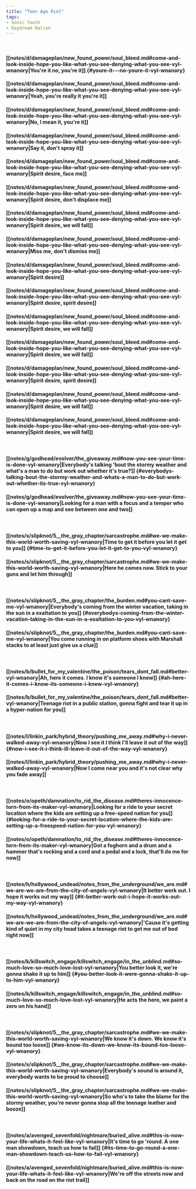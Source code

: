 ```yaml
---
title: "Teen Age Riot"
tags:
- Sonic Youth
- Daydream Nation
---
```

&nbsp;
#### [[notes/d/damageplan/new_found_power/soul_bleed.md#come-and-look-inside-hope-you-like-what-you-see-denying-what-you-see-vyl-wnanory|You're it   no, you're it]] {#youre-it---no-youre-it-vyl-wnanory}
#### [[notes/d/damageplan/new_found_power/soul_bleed.md#come-and-look-inside-hope-you-like-what-you-see-denying-what-you-see-vyl-wnanory|Yeah, you're really it   you're it]]
#### [[notes/d/damageplan/new_found_power/soul_bleed.md#come-and-look-inside-hope-you-like-what-you-see-denying-what-you-see-vyl-wnanory|No, I mean it, you're it]]
#### [[notes/d/damageplan/new_found_power/soul_bleed.md#come-and-look-inside-hope-you-like-what-you-see-denying-what-you-see-vyl-wnanory|Say it, don't spray it]]
#### [[notes/d/damageplan/new_found_power/soul_bleed.md#come-and-look-inside-hope-you-like-what-you-see-denying-what-you-see-vyl-wnanory|Spirit desire, face me]]
#### [[notes/d/damageplan/new_found_power/soul_bleed.md#come-and-look-inside-hope-you-like-what-you-see-denying-what-you-see-vyl-wnanory|Spirit desire, don't displace me]]
#### [[notes/d/damageplan/new_found_power/soul_bleed.md#come-and-look-inside-hope-you-like-what-you-see-denying-what-you-see-vyl-wnanory|Spirit desire, we will fall]]
#### [[notes/d/damageplan/new_found_power/soul_bleed.md#come-and-look-inside-hope-you-like-what-you-see-denying-what-you-see-vyl-wnanory|Miss me, don't dismiss me]]
#### [[notes/d/damageplan/new_found_power/soul_bleed.md#come-and-look-inside-hope-you-like-what-you-see-denying-what-you-see-vyl-wnanory|Spirit desire]]
#### [[notes/d/damageplan/new_found_power/soul_bleed.md#come-and-look-inside-hope-you-like-what-you-see-denying-what-you-see-vyl-wnanory|Spirit desire, spirit desire]]
#### [[notes/d/damageplan/new_found_power/soul_bleed.md#come-and-look-inside-hope-you-like-what-you-see-denying-what-you-see-vyl-wnanory|Spirit desire, we will fall]]
#### [[notes/d/damageplan/new_found_power/soul_bleed.md#come-and-look-inside-hope-you-like-what-you-see-denying-what-you-see-vyl-wnanory|Spirit desire, we will fall]]
#### [[notes/d/damageplan/new_found_power/soul_bleed.md#come-and-look-inside-hope-you-like-what-you-see-denying-what-you-see-vyl-wnanory|Spirit desire, spirit desire]]
#### [[notes/d/damageplan/new_found_power/soul_bleed.md#come-and-look-inside-hope-you-like-what-you-see-denying-what-you-see-vyl-wnanory|Spirit desire, we will fall]]
#### [[notes/d/damageplan/new_found_power/soul_bleed.md#come-and-look-inside-hope-you-like-what-you-see-denying-what-you-see-vyl-wnanory|Spirit desire, we will fall]]
&nbsp;
#### [[notes/g/godhead/evolver/the_giveaway.md#now-you-see-your-time-is-done-vyl-wnanory|Everybody's talking 'bout the stormy weather and what's a man to do but work out whether it's true?]] {#everybodys-talking-bout-the-stormy-weather-and-whats-a-man-to-do-but-work-out-whether-its-true-vyl-wnanory}
#### [[notes/g/godhead/evolver/the_giveaway.md#now-you-see-your-time-is-done-vyl-wnanory|Looking for a man with a focus and a temper who can open up a map and see between one and two]]
&nbsp;
#### [[notes/s/slipknot/5__the_gray_chapter/sarcastrophe.md#we-we-make-this-world-worth-saving-vyl-wnanory|Time to get it before you let it get to you]] {#time-to-get-it-before-you-let-it-get-to-you-vyl-wnanory}
#### [[notes/s/slipknot/5__the_gray_chapter/sarcastrophe.md#we-we-make-this-world-worth-saving-vyl-wnanory|Here he comes now. Stick to your guns and let him through]]
&nbsp;
#### [[notes/s/slipknot/5__the_gray_chapter/the_burden.md#you-cant-save-me-vyl-wnanory|Everybody's coming from the winter vacation, taking in the sun in a exaltation to you]] {#everybodys-coming-from-the-winter-vacation-taking-in-the-sun-in-a-exaltation-to-you-vyl-wnanory}
#### [[notes/s/slipknot/5__the_gray_chapter/the_burden.md#you-cant-save-me-vyl-wnanory|You come running in on platform shoes with Marshall stacks to at least just give us a clue]]
&nbsp;
#### [[notes/b/bullet_for_my_valentine/the_poison/tears_dont_fall.md#better-vyl-wnanory|Ah, here it comes. I know it's someone I knew]] {#ah-here-it-comes-i-know-its-someone-i-knew-vyl-wnanory}
#### [[notes/b/bullet_for_my_valentine/the_poison/tears_dont_fall.md#better-vyl-wnanory|Teenage riot in a public station, gonna fight and tear it up in a hyper-nation for you]]
&nbsp;
#### [[notes/l/linkin_park/hybrid_theory/pushing_me_away.md#why-i-never-walked-away-vyl-wnanory|Now I see it I think I'll leave it out of the way]] {#now-i-see-it-i-think-ill-leave-it-out-of-the-way-vyl-wnanory}
#### [[notes/l/linkin_park/hybrid_theory/pushing_me_away.md#why-i-never-walked-away-vyl-wnanory|Now I come near you and it's not clear why you fade away]]
&nbsp;
#### [[notes/o/opeth/damnation/to_rid_the_disease.md#theres-innocence-torn-from-its-maker-vyl-wnanory|Looking for a ride to your secret location where the kids are setting up a free-speed nation for you]] {#looking-for-a-ride-to-your-secret-location-where-the-kids-are-setting-up-a-freespeed-nation-for-you-vyl-wnanory}
#### [[notes/o/opeth/damnation/to_rid_the_disease.md#theres-innocence-torn-from-its-maker-vyl-wnanory|Got a foghorn and a drum and a hammer that's rocking and a cord and a pedal and a lock, that'll do me for now]]
&nbsp;
#### [[notes/h/hollywood_undead/notes_from_the_underground/we_are.md#we-are-we-are-from-the-city-of-angels-vyl-wnanory|It better work out. I hope it works out my way]] {#it-better-work-out-i-hope-it-works-out-my-way-vyl-wnanory}
#### [[notes/h/hollywood_undead/notes_from_the_underground/we_are.md#we-are-we-are-from-the-city-of-angels-vyl-wnanory|'Cause it's getting kind of quiet in my city head takes a teenage riot to get me out of bed right now]]
&nbsp;
#### [[notes/k/killswitch_engage/killswitch_engage/in_the_unblind.md#so-much-love-so-much-love-lost-vyl-wnanory|You better look it, we're gonna shake it up to him]] {#you-better-look-it-were-gonna-shake-it-up-to-him-vyl-wnanory}
#### [[notes/k/killswitch_engage/killswitch_engage/in_the_unblind.md#so-much-love-so-much-love-lost-vyl-wnanory|He acts the hero, we paint a zero on his hand]]
&nbsp;
#### [[notes/s/slipknot/5__the_gray_chapter/sarcastrophe.md#we-we-make-this-world-worth-saving-vyl-wnanory|We know it's down. We know it's bound too loose]] {#we-know-its-down-we-know-its-bound-too-loose-vyl-wnanory}
#### [[notes/s/slipknot/5__the_gray_chapter/sarcastrophe.md#we-we-make-this-world-worth-saving-vyl-wnanory|Everybody's sound is around it, everybody wants to be proud to choose]]
#### [[notes/s/slipknot/5__the_gray_chapter/sarcastrophe.md#we-we-make-this-world-worth-saving-vyl-wnanory|So who's to take the blame for the stormy weather, you're never gonna stop all the teenage leather and booze]]
&nbsp;
#### [[notes/a/avenged_sevenfold/nightmare/buried_alive.md#this-is-now-your-life-whats-it-feel-like-vyl-wnanory|It's time to go 'round. A one man showdown, teach us how to fail]] {#its-time-to-go-round-a-one-man-showdown-teach-us-how-to-fail-vyl-wnanory}
#### [[notes/a/avenged_sevenfold/nightmare/buried_alive.md#this-is-now-your-life-whats-it-feel-like-vyl-wnanory|We're off the streets now and back on the road on the riot trail]]
